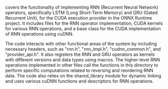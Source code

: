 covers the functionality of implementing RNN (Recurrent Neural Network) operators, specifically LSTM (Long Short-Term Memory) and GRU (Gated Recurrent Unit), for the CUDA execution provider in the ONNX Runtime project. It includes files for the RNN operator implementation, CUDA kernels for various RNN operations, and a base class for the CUDA implementation of RNN operations using cuDNN. 

The code interacts with other functional areas of the system by including necessary headers, such as "rnn.h", "rnn_impl.h", "cudnn_common.h", and "provider_api.h". It also registers the RNN and GRU operators as kernels with different versions and data types using macros. The higher-level RNN operations implemented in other files call the functions in this directory to perform specific computations related to reversing and reordering RNN data. The code also relies on the shared_library module for dynamic linking and uses various cuDNN functions and descriptors for RNN operations.
